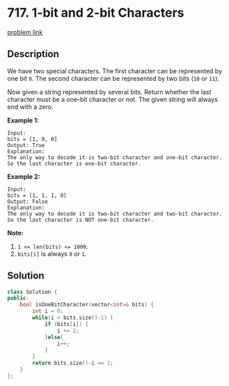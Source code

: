 # 717. 1-bit and 2-bit Characters

[problem link](https://leetcode.com/problems/1-bit-and-2-bit-characters/)

## Description

We have two special characters. The first character can be represented by one bit `0`. The second character can be represented by two bits (`10` or `11`).

Now given a string represented by several bits. Return whether the last character must be a one-bit character or not. The given string will always end with a zero.

**Example 1:**

```
Input: 
bits = [1, 0, 0]
Output: True
Explanation: 
The only way to decode it is two-bit character and one-bit character. So the last character is one-bit character.
```

**Example 2:**

```
Input: 
bits = [1, 1, 1, 0]
Output: False
Explanation: 
The only way to decode it is two-bit character and two-bit character. So the last character is NOT one-bit character.
```

**Note:**

1. `1 <= len(bits) <= 1000`.
2. `bits[i]` is always `0` or `1`.

## Solution

```cpp
class Solution {
public:
    bool isOneBitCharacter(vector<int>& bits) {
        int i = 0;
        while(i < bits.size()-1) {
            if (bits[i]) {
                i += 2;
            }else{
                i++;
            }
        }
        return bits.size()-i == 1;
    }
};
```
